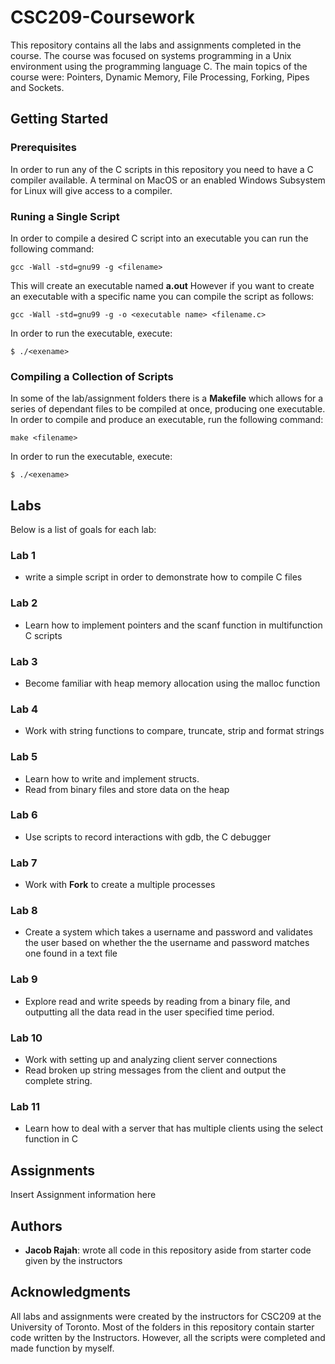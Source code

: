 # CSC209-Coursework
This repository contains all the labs and assignments completed in the course. The course was focused on 
systems programming in a Unix environment using the programming language C. The main topics of the course were: Pointers, Dynamic Memory, File Processing, Forking, Pipes and Sockets.

## Getting Started

### Prerequisites
In order to run any of the C scripts in this repository you need to have a C compiler available. A terminal on MacOS or 
an enabled Windows Subsystem for Linux will give access to a compiler.

### Runing a Single Script
In order to compile a desired C script into an executable you can run the following command:
```
gcc -Wall -std=gnu99 -g <filename>
```
This will create an executable named **a.out**
However if you want to create an executable with a specific name you can compile the script as follows:
```
gcc -Wall -std=gnu99 -g -o <executable name> <filename.c>
```
In order to run the executable, execute:
```
$ ./<exename>
```

### Compiling a Collection of Scripts
In some of the lab/assignment folders there is a **Makefile** which allows for a series of dependant files to 
be compiled at once, producing one executable. In order to compile and produce an executable, run the following command:
```
make <filename>
```
In order to run the executable, execute:
```
$ ./<exename>
```

## Labs
Below is a list of goals for each lab:
### Lab 1
* write a simple script in order to demonstrate how to compile C files
### Lab 2
* Learn how to implement pointers and the scanf function in multifunction C scripts
### Lab 3
* Become familiar with heap memory allocation using the malloc function
### Lab 4
* Work with string functions to compare, truncate, strip and format strings
### Lab 5
* Learn how to write and implement structs.
* Read from binary files and store data on the heap
### Lab 6
* Use scripts to record interactions with gdb, the C debugger
### Lab 7
* Work with **Fork** to create a multiple processes
### Lab 8
* Create a system which takes a username and password and validates the user based on whether the the username and password
matches one found in a text file
### Lab 9
* Explore read and write speeds by reading from a binary file, and outputting all the data read in the user specified time
period.
### Lab 10
* Work with setting up and analyzing client server connections
* Read broken up string messages from the client and output the complete string.
### Lab 11
* Learn how to deal with a server that has multiple clients using the select function in C

## Assignments
Insert Assignment information here

## Authors
* **Jacob Rajah**: wrote all code in this repository aside from starter code given by the instructors

## Acknowledgments
All labs and assignments were created by the instructors for CSC209 at the University of Toronto. Most of the folders in this 
repository contain starter code written by the Instructors. However, all the scripts were completed and made function by myself.
